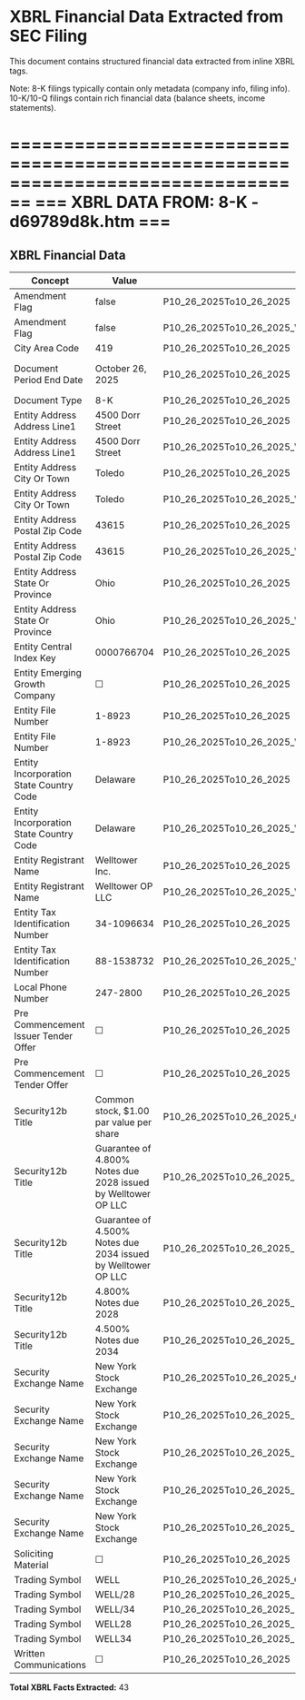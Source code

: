 # XBRL Financial Data Extracted from SEC Filing

This document contains structured financial data extracted from inline XBRL tags.

Note: 8-K filings typically contain only metadata (company info, filing info).
      10-K/10-Q filings contain rich financial data (balance sheets, income statements).


================================================================================
=== XBRL DATA FROM: 8-K - d69789d8k.htm ===
================================================================================

## XBRL Financial Data

| Concept | Value | Context | Format |
|---------|-------|---------|--------|
| Amendment Flag | false | P10_26_2025To10_26_2025 |  |
| Amendment Flag | false | P10_26_2025To10_26_2025_WelltowerOPLLCMemberdeiLegalEntityAxis |  |
| City Area Code | 419 | P10_26_2025To10_26_2025 |  |
| Document Period End Date | October 26, 2025 | P10_26_2025To10_26_2025 | ixt:date-monthname-day-year-en |
| Document Type | 8-K | P10_26_2025To10_26_2025 |  |
| Entity Address Address Line1 | 4500 Dorr Street | P10_26_2025To10_26_2025 |  |
| Entity Address Address Line1 | 4500 Dorr Street | P10_26_2025To10_26_2025_WelltowerOPLLCMemberdeiLegalEntityAxis |  |
| Entity Address City Or Town | Toledo | P10_26_2025To10_26_2025 |  |
| Entity Address City Or Town | Toledo | P10_26_2025To10_26_2025_WelltowerOPLLCMemberdeiLegalEntityAxis |  |
| Entity Address Postal Zip Code | 43615 | P10_26_2025To10_26_2025 |  |
| Entity Address Postal Zip Code | 43615 | P10_26_2025To10_26_2025_WelltowerOPLLCMemberdeiLegalEntityAxis |  |
| Entity Address State Or Province | Ohio | P10_26_2025To10_26_2025 | ixt-sec:stateprovnameen |
| Entity Address State Or Province | Ohio | P10_26_2025To10_26_2025_WelltowerOPLLCMemberdeiLegalEntityAxis | ixt-sec:stateprovnameen |
| Entity Central Index Key | 0000766704 | P10_26_2025To10_26_2025 |  |
| Entity Emerging Growth Company | ☐ | P10_26_2025To10_26_2025 | ixt-sec:boolballotbox |
| Entity File Number | 1-8923 | P10_26_2025To10_26_2025 |  |
| Entity File Number | 1-8923 | P10_26_2025To10_26_2025_WelltowerOPLLCMemberdeiLegalEntityAxis |  |
| Entity Incorporation State Country Code | Delaware | P10_26_2025To10_26_2025 | ixt-sec:stateprovnameen |
| Entity Incorporation State Country Code | Delaware | P10_26_2025To10_26_2025_WelltowerOPLLCMemberdeiLegalEntityAxis | ixt-sec:stateprovnameen |
| Entity Registrant Name | Welltower Inc. | P10_26_2025To10_26_2025 |  |
| Entity Registrant Name | Welltower OP LLC | P10_26_2025To10_26_2025_WelltowerOPLLCMemberdeiLegalEntityAxis |  |
| Entity Tax Identification Number | 34-1096634 | P10_26_2025To10_26_2025 |  |
| Entity Tax Identification Number | 88-1538732 | P10_26_2025To10_26_2025_WelltowerOPLLCMemberdeiLegalEntityAxis |  |
| Local Phone Number | 247-2800 | P10_26_2025To10_26_2025 |  |
| Pre Commencement Issuer Tender Offer | ☐ | P10_26_2025To10_26_2025 | ixt-sec:boolballotbox |
| Pre Commencement Tender Offer | ☐ | P10_26_2025To10_26_2025 | ixt-sec:boolballotbox |
| Security12b Title | Common stock, $1.00 par value per share | P10_26_2025To10_26_2025_CommonStockMemberusgaapStatementClassOfStockAxis |  |
| Security12b Title | Guarantee of 4.800% Notes due 2028 issued by Welltower OP LLC | P10_26_2025To10_26_2025_NotesDue20284800MemberusgaapStatementClassOfStockAxis |  |
| Security12b Title | Guarantee of 4.500% Notes due 2034 issued by Welltower OP LLC | P10_26_2025To10_26_2025_NotesDue20344500MemberusgaapStatementClassOfStockAxis |  |
| Security12b Title | 4.800% Notes due 2028 | P10_26_2025To10_26_2025_M4800NotesDue2028MemberusgaapStatementClassOfStockAxis_WelltowerOPLLCMemberdeiLegalEntityAxis |  |
| Security12b Title | 4.500% Notes due 2034 | P10_26_2025To10_26_2025_M4500NotesDue2034MemberusgaapStatementClassOfStockAxis_WelltowerOPLLCMemberdeiLegalEntityAxis |  |
| Security Exchange Name | New York Stock Exchange | P10_26_2025To10_26_2025_CommonStockMemberusgaapStatementClassOfStockAxis | ixt-sec:exchnameen |
| Security Exchange Name | New York Stock Exchange | P10_26_2025To10_26_2025_NotesDue20284800MemberusgaapStatementClassOfStockAxis | ixt-sec:exchnameen |
| Security Exchange Name | New York Stock Exchange | P10_26_2025To10_26_2025_NotesDue20344500MemberusgaapStatementClassOfStockAxis | ixt-sec:exchnameen |
| Security Exchange Name | New York Stock Exchange | P10_26_2025To10_26_2025_M4800NotesDue2028MemberusgaapStatementClassOfStockAxis_WelltowerOPLLCMemberdeiLegalEntityAxis | ixt-sec:exchnameen |
| Security Exchange Name | New York Stock Exchange | P10_26_2025To10_26_2025_M4500NotesDue2034MemberusgaapStatementClassOfStockAxis_WelltowerOPLLCMemberdeiLegalEntityAxis | ixt-sec:exchnameen |
| Soliciting Material | ☐ | P10_26_2025To10_26_2025 | ixt-sec:boolballotbox |
| Trading Symbol | WELL | P10_26_2025To10_26_2025_CommonStockMemberusgaapStatementClassOfStockAxis |  |
| Trading Symbol | WELL/28 | P10_26_2025To10_26_2025_NotesDue20284800MemberusgaapStatementClassOfStockAxis |  |
| Trading Symbol | WELL/34 | P10_26_2025To10_26_2025_NotesDue20344500MemberusgaapStatementClassOfStockAxis |  |
| Trading Symbol | WELL28 | P10_26_2025To10_26_2025_M4800NotesDue2028MemberusgaapStatementClassOfStockAxis_WelltowerOPLLCMemberdeiLegalEntityAxis |  |
| Trading Symbol | WELL34 | P10_26_2025To10_26_2025_M4500NotesDue2034MemberusgaapStatementClassOfStockAxis_WelltowerOPLLCMemberdeiLegalEntityAxis |  |
| Written Communications | ☐ | P10_26_2025To10_26_2025 | ixt-sec:boolballotbox |

**Total XBRL Facts Extracted:** 43


